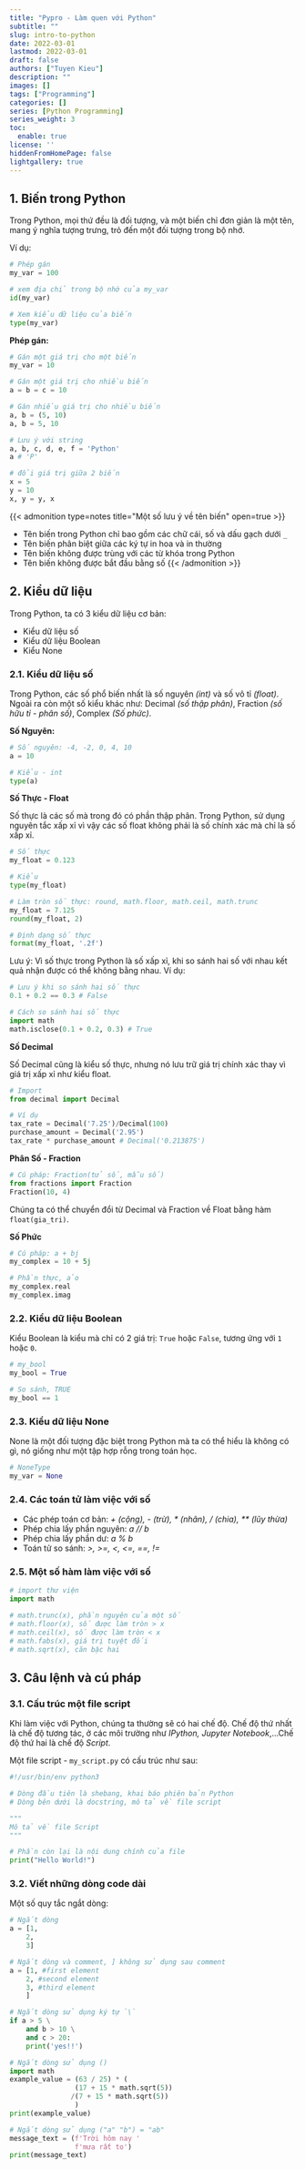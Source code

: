 ```yaml
---
title: "Pypro - Làm quen với Python"
subtitle: ""
slug: intro-to-python
date: 2022-03-01
lastmod: 2022-03-01
draft: false
authors: ["Tuyen Kieu"]
description: ""
images: []
tags: ["Programming"]
categories: []
series: [Python Programming]
series_weight: 3
toc:
  enable: true
license: ''  
hiddenFromHomePage: false
lightgallery: true
---
```


<!--more-->
## 1. Biến trong Python

Trong Python, mọi thứ đều là đối tượng, và một biến chỉ đơn giản là một tên, mang ý nghĩa tượng trưng, trỏ đến một đối tượng trong bộ nhớ. 

Ví dụ:

```python
# Phép gán
my_var = 100

# xem địa chỉ trong bộ nhớ của my_var
id(my_var)

# Xem kiểu dữ liệu của biến
type(my_var)
```

**Phép gán:**

```python
# Gán một giá trị cho một biến
my_var = 10

# Gán một giá trị cho nhiều biến
a = b = c = 10

# Gán nhiều giá trị cho nhiều biến
a, b = (5, 10)
a, b = 5, 10

# Lưu ý với string
a, b, c, d, e, f = 'Python'
a # 'P'

# đổi giá trị giữa 2 biến
x = 5
y = 10
x, y = y, x
```

{{< admonition type=notes title="Một số lưu ý về tên biến" open=true >}}
- Tên biến trong Python chỉ bao gồm các chữ cái, số và dấu gạch dưới `_`
- Tên biến phân biệt giữa các ký tự in hoa và in thường
- Tên biến không được trùng với các từ khóa trong Python
- Tên biến không được bắt đầu bằng số
{{< /admonition >}}


## 2. Kiểu dữ liệu

Trong Python, ta có 3 kiểu dữ liệu cơ bản:

- Kiểu dữ liệu số
- Kiểu dữ liệu Boolean
- Kiểu None

### 2.1. Kiểu dữ liệu số

Trong Python, các số phổ biến nhất là số nguyên *(int)* và số vô tỉ *(float)*. Ngoài ra còn một số kiểu khác như: Decimal *(số thập phân)*, Fraction *(số hữu tỉ - phân số)*, Complex *(Số phức)*.

**Số Nguyên:**

```python
# Số nguyên: -4, -2, 0, 4, 10
a = 10

# Kiểu - int
type(a)
```

**Số Thực - Float**

Số thực là các số mà trong đó có phần thập phân. Trong Python, sử dụng nguyên tắc xấp xỉ vì vậy các số float không phải là số chính xác mà chỉ là số xấp xỉ.

```python
# Số thực
my_float = 0.123

# Kiểu
type(my_float)
```

```python
# Làm tròn số thực: round, math.floor, math.ceil, math.trunc
my_float = 7.125
round(my_float, 2)

# Định dạng số thực
format(my_float, '.2f')
```

Lưu ý: Vì số thực trong Python là số xấp xỉ, khi so sánh hai số với nhau kết quả nhận được có thể không bằng nhau. Ví dụ:

```python
# Lưu ý khi so sánh hai số thực
0.1 + 0.2 == 0.3 # False

# Cách so sánh hai số thực
import math
math.isclose(0.1 + 0.2, 0.3) # True
```

**Số Decimal**

Số Decimal cũng là kiểu số thực, nhưng nó lưu trữ giá trị chính xác thay vì giá trị xấp xỉ như kiểu float.

```python
# Import
from decimal import Decimal

# Ví dụ
tax_rate = Decimal('7.25')/Decimal(100)
purchase_amount = Decimal('2.95')
tax_rate * purchase_amount # Decimal('0.213875')
```

**Phân Số - Fraction**

```python
# Cú pháp: Fraction(tử số, mẫu số)
from fractions import Fraction
Fraction(10, 4)
```

Chúng ta có thể chuyển đổi từ Decimal và Fraction về Float bằng hàm `float(gia_tri)`.

**Số Phức**

```python
# Cú pháp: a + bj
my_complex = 10 + 5j

# Phần thực, ảo
my_complex.real
my_complex.imag
```

### 2.2. Kiểu dữ liệu Boolean

Kiểu Boolean là kiểu mà chỉ có 2 giá trị: `True` hoặc `False`, tương ứng với `1` hoặc `0`.

```python
# my_bool
my_bool = True

# So sánh, TRUE
my_bool == 1
```

### 2.3. Kiểu dữ liệu None

None là một đối tượng đặc biệt trong Python mà ta có thể hiểu là không có gì, nó giống như một tập hợp rỗng trong toán học.

```python
# NoneType
my_var = None
```

### 2.4. Các toán tử làm việc với số

- Các phép toán cơ bản: *+ (cộng), - (trừ), * (nhân), / (chia), \*\* (lũy thừa)*
- Phép chia lấy phần nguyên: *a // b*
- Phép chia lấy phần dư: *a % b*
- Toán tử so sánh: *>, >=, <, <=, ==, !=*

### 2.5. Một số hàm làm việc với số

```python
# import thư viện
import math

# math.trunc(x), phần nguyên của một số
# math.floor(x), số được làm tròn > x
# math.ceil(x), số được làm tròn < x
# math.fabs(x), giá trị tuyệt đối
# math.sqrt(x), căn bậc hai
```

## 3. Câu lệnh và cú pháp

### 3.1. Cấu trúc một file script

Khi làm việc với Python, chúng ta thường sẽ có hai chế độ. Chế độ thứ nhất là chế độ tương tác, ở các môi trường như *IPython, Jupyter Notebook*,...Chế độ thứ hai là chế độ *Script*.

Một file script - `my_script.py` có cấu trúc như sau:

```python
#!/usr/bin/env python3

# Dòng đầu tiên là shebang, khai báo phiên bản Python
# Dòng bên dưới là docstring, mô tả về file script

"""
Mô tả về file Script
"""

# Phần còn lại là nội dung chính của file
print("Hello World!")
```

### 3.2. Viết những dòng code dài

Một số quy tắc ngắt dòng:

```python
# Ngắt dòng
a = [1, 
    2, 
    3]

# Ngắt dòng và comment, ] không sử dụng sau comment
a = [1, #first element
    2, #second element
    3, #third element
    ]

# Ngắt dòng sử dụng ký tự `\`
if a > 5 \
    and b > 10 \
    and c > 20:
    print('yes!!')
```

```python
# Ngắt dòng sử dụng ()
import math
example_value = (63 / 25) * (
                (17 + 15 * math.sqrt(5))
               /(7 + 15 * math.sqrt(5))
                ) 
print(example_value)

# Ngắt dòng sử dụng ("a" "b") = "ab"
message_text = (f'Trời hôm nay '
                f'mưa rất to')
print(message_text)
